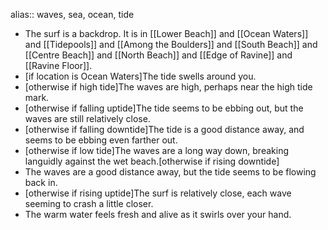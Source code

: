 alias:: waves, sea, ocean, tide

- The surf is a backdrop. It is in [[Lower Beach]] and [[Ocean Waters]] and [[Tidepools]] and [[Among the Boulders]] and [[South Beach]] and [[Centre Beach]] and [[North Beach]] and [[Edge of Ravine]] and [[Ravine Floor]].
- [if location is Ocean Waters]The tide swells around you.
- [otherwise if high tide]The waves are high, perhaps near the high tide mark.
- [otherwise if falling uptide]The tide seems to be ebbing out, but the waves are still relatively close.
- [otherwise if falling downtide]The tide is a good distance away, and seems to be ebbing even farther out.
- [otherwise if low tide]The waves are a long way down, breaking languidly against the wet beach.[otherwise if rising downtide]
- The waves are a good distance away, but the tide seems to be flowing back in.
- [otherwise if rising uptide]The surf is relatively close, each wave seeming to crash a little closer.
- The warm water feels fresh and alive as it swirls over your hand.